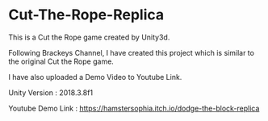 # Cut-The-Rope-Replica
 
This is a Cut the Rope game created by Unity3d.

Following Brackeys Channel, I have created this project which is similar to the original Cut the Rope game.

I have also uploaded a Demo Video to Youtube Link.

Unity Version : 2018.3.8f1

Youtube Demo Link : https://hamstersophia.itch.io/dodge-the-block-replica
